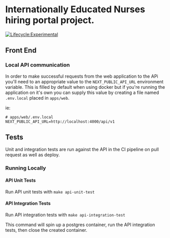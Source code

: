 # Internationally Educated Nurses hiring portal project. 

[![Lifecycle:Experimental](https://img.shields.io/badge/Lifecycle-Experimental-339999)](https://github.com/bcgov/internationally-educated-nurses)


## Front End

### Local API communication

In order to make successful requests from the web application to the APi you'll need to an appropriate value to
the `NEXT_PUBLIC_API_URL` environment variable. This is filled by default when using docker but if you're running
the application on it's own you can supply this value by creating a file named `.env.local` placed in `apps/web`.

ie: 
```
# apps/web/.env.local
NEXT_PUBLIC_API_URL=http://localhost:4000/api/v1
```

## Tests

Unit and integration tests are run against the API in the CI pipeline on pull request as well as deploy.

### Running Locally

#### API Unit Tests

Run API unit tests with `make api-unit-test`

#### API Integration Tests

Run API integration tests with `make api-integration-test`

This command will spin up a postgres container, run the API integration tests, then close the created container.
